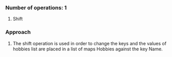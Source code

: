 ### Number of operations: 1
1. Shift

### Approach
1. The shift operation is used in order to change the keys and the values of hobbies list are placed in a list of maps Hobbies against the key Name.